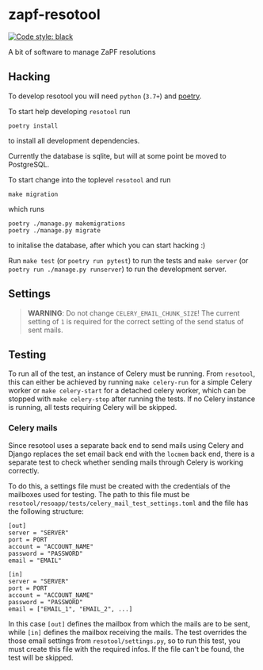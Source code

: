 # zapf-resotool
<a href="https://github.com/python/black"><img alt="Code style: black" src="https://img.shields.io/badge/code%20style-black-000000.svg"></a>

A bit of software to manage ZaPF resolutions

## Hacking

To develop resotool you will need `python` (`3.7+`) and
[poetry](https://github.com/sdispater/poetry).

To start help developing `resotool` run
```
poetry install
```
to install all development dependencies.

Currently the database is sqlite, but will at some point be moved to
PostgreSQL.

To start change into the toplevel `resotool` and run
```
make migration
```
which runs
```
poetry ./manage.py makemigrations
poetry ./manage.py migrate
```
to initalise the database, after which you can start hacking :)

Run `make test` (or `poetry run pytest`) to run the tests and `make server` (or
`poetry run ./manage.py runserver`) to run the development server.

## Settings

> **WARNING**: Do not change `CELERY_EMAIL_CHUNK_SIZE`! The current setting of
> `1` is required for the correct setting of the send status of sent mails.

## Testing

To run all of the test, an instance of Celery must be running. From `resotool`,
this can either be achieved by running `make celery-run` for a simple Celery
worker or `make celery-start` for a detached celery worker, which can be
stopped with `make celery-stop` after running the tests. If no Celery instance
is running, all tests requiring Celery will be skipped.

### Celery mails

Since resotool uses a separate back end to send mails using Celery and Django
replaces the set email back end with the `locmem` back end, there is a separate
test to check whether sending mails through Celery is working correctly.

To do this, a settings file must be created with the credentials of the
mailboxes used for testing. The path to this file must be
`resotool/resoapp/tests/celery_mail_test_settings.toml` and the file has the
following structure:
```
[out]
server = "SERVER"
port = PORT
account = "ACCOUNT_NAME"
password = "PASSWORD"
email = "EMAIL"

[in]
server = "SERVER"
port = PORT
account = "ACCOUNT_NAME"
password = "PASSWORD"
email = ["EMAIL_1", "EMAIL_2", ...]
```
In this case `[out]` defines the mailbox from which the mails are to be sent,
while `[in]` defines the mailbox receiving the mails. The test overrides the
those email settings from `resotool/settings.py`, so to run this test, you must
create this file with the required infos.  If the file can't be found, the test
will be skipped.
